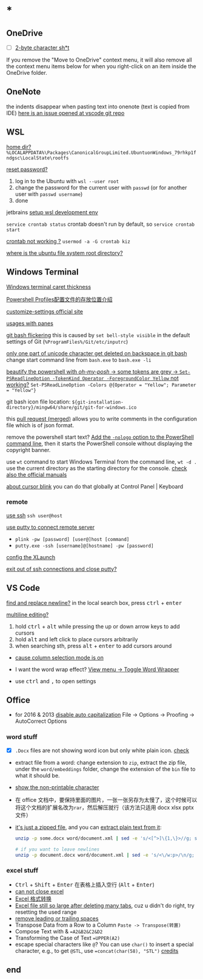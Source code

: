 # *

## OneDrive

- [ ] [2-byte character sh*t](https://onedrive.uservoice.com/forums/913516-onedrive-on-android/suggestions/37839025-can-t-display-unicode-text-such-as-chinese-or-japa)

If you remove the "Move to OneDrive" context menu, it will also remove all the context menu items below for when you right-click on an item inside the OneDrive folder.

## OneNote

the indents disappear when pasting text into onenote (text is copied from IDE) [here is an issue opened at vscode git repo](https://github.com/Microsoft/vscode/issues/35954)

## WSL

[home dir?](https://superuser.com/questions/1185033/what-is-the-home-directory-on-windows-subsystem-for-linux) `%LOCALAPPDATA%\Packages\CanonicalGroupLimited.UbuntuonWindows_79rhkp1fndgsc\LocalState\rootfs`

[reset password?](https://askubuntu.com/a/1171006/1097027)

1. log in to the Ubuntu with `wsl --user root`
2. change the password for the current user with `passwd` (or for another user with `passwd username`)
3. done

jetbrains [setup wsl development env](https://www.jetbrains.com/help/idea/how-to-use-wsl-development-environment-in-product.html#open-a-project-in-wsl)

`service crontab status` crontab doesn't run by default, so `service crontab start`

[crontab not working ?](https://stackoverflow.com/questions/41281112/crontab-not-working-with-bash-on-ubuntu-on-windows) `usermod -a -G crontab kiz`

[where is the ubuntu file system root directory?](https://askubuntu.com/questions/759880/where-is-the-ubuntu-file-system-root-directory-in-windows-subsystem-for-linux-an)

## Windows Terminal

[Windows terminal caret thickness](https://github.com/microsoft/terminal/issues/4335)

[Powershell Profiles配置文件的存放位置介绍](https://www.cnblogs.com/backpacker/p/4711823.html)

[customize-settings official site](https://docs.microsoft.com/en-us/windows/terminal/customize-settings/profile-appearance)

[usages with panes](https://docs.microsoft.com/en-us/windows/terminal/panes)

[git bash flickering](https://github.com/microsoft/terminal/issues/7308) this is caused by `set bell-style visible` in the default settings of Git (`%ProgramFiles%/Git/etc/inputrc`)

[only one part of unicode character get deleted on backspace in git bash](https://github.com/microsoft/terminal/issues/5057) change start command line from `bash.exe` to `bash.exe -li`

[beautify the powershell with _oh-my-posh_ -> some tokens are grey -> `Set-PSReadlineOption -TokenKind Operator -ForegroundColor Yellow` not working?](https://stackoverflow.com/questions/52309625/a-parameter-cannot-be-found-that-matches-parameter-name-tokenkind) `Set-PSReadLineOption -Colors @{Operator = "Yellow"; Parameter = "Yellow"}`

git bash icon file location: `${git-installation-directory}/mingw64/share/git/git-for-windows.ico`

this [pull request (merged)](https://github.com/microsoft/terminal/pull/1005) allows you to write comments in the configuration file which is of json format.

remove the powershell start text? [Add the `-nologo` option to the PowerShell command line](https://stackoverflow.com/a/63695674/11844003), then it starts the PowerShell console without displaying the copyright banner.

use `wt` command to start Windows Terminal from the command line, `wt -d .` use the current directory as the starting directory for the console. [check also the official manuals](https://docs.microsoft.com/en-us/windows/terminal/command-line-arguments?tabs=windows)

[about cursor blink](https://github.com/microsoft/terminal/issues/1379) you can do that globally at Control Panel | Keyboard

### remote

[use ssh](https://stackoverflow.com/questions/57363597/how-to-use-a-new-windows-terminal-app-for-ssh) `ssh user@host`

[use putty to connect remote server](https://stackoverflow.com/a/12118746/11844003)

- `plink -pw [password] [user@]host [command]`
- `putty.exe -ssh [username]@[hostname] -pw [password]`

[config the XLaunch](https://superuser.com/questions/1372854/do-i-launch-the-app-xlaunch-for-every-login-to-use-gui-in-ubuntu-wsl-in-windows/1372940)

[exit out of ssh connections and close putty?](https://unix.stackexchange.com/questions/41682/exit-out-of-all-ssh-connections-in-one-command-and-close-putty)

## VS Code

[find and replace newline?](https://stackoverflow.com/questions/30351529/find-and-replace-with-a-newline-in-visual-studio-code) in the local search box, press <kbd>ctrl</kbd> + <kbd>enter</kbd>

[multiline editing?](https://stackoverflow.com/questions/30037808/multiline-editing-in-visual-studio-code)

1. hold <kbd>ctrl</kbd> + <kbd>alt</kbd> while pressing the up or down arrow keys to add cursors
2. hold <kbd>alt</kbd> and left click to place cursors arbitrarily
3. when searching sth, press <kbd>alt</kbd> + <kbd>enter</kbd> to add cursors around

- [cause column selection mode is on](https://stackoverflow.com/questions/53651080/disable-multi-cursor-functionality)

- I want the word wrap effect? [View menu -> Toggle Word Wrapper](https://stackoverflow.com/questions/31025502/how-can-i-switch-word-wrap-on-and-off-in-visual-studio-code)

- use <kbd>ctrl</kbd> and <kbd>,</kbd> to open settings

## Office

- for 2016 & 2013 [disable auto capitalization](https://www.technipages.com/word-enable-disable-auto-capitalization) File -> Options -> Proofing -> AutoCorrect Options

### word stuff

- [x] `.Docx` files are not showing word icon but only white plain icon. [check](https://blog.csdn.net/brazy/article/details/81434302)
- extract file from a word: change extension to `zip`, extract the zip file, under the `word/embeddings` folder, change the extension of the `bin` file to what it should be.
- [show the non-printable character](http://addbalance.com/word/nonprinting.html)
- 在 office 文档中，要保持里面的图片，一张一张另存为太慢了，这个时候可以将这个文档的扩展名改为`rar`，然后解压就行（该方法只适用 docx xlsx pptx 文件）
- [it's just a zipped file](https://superuser.com/questions/278260/how-do-i-see-the-xml-of-my-docx-document), and you can [extract plain text from it](https://stackoverflow.com/a/25620447/11844003):

  ```bash
  unzip -p some.docx word/document.xml | sed -e 's/<[^>]\{1,\}>//g; s/[^[:print:]]\{1,\}//g'

  # if you want to leave newlines
  unzip -p document.docx word/document.xml | sed -e 's/<\/w:p>/\n/g; s/<[^>]\{1,\}>//g; s/[^[:print:]\n]\{1,\}//g'
  ```

### excel stuff

- <kbd>Ctrl</kbd> + <kbd>Shift</kbd> + <kbd>Enter</kbd> 在表格上插入空行 (<kbd>Alt</kbd> + <kbd>Enter</kbd>)
- [can not close excel](https://answers.microsoft.com/en-us/msoffice/forum/msoffice_excel-mso_win10-mso_2016/excel-will-not-close-workbook-when-clicking-x-if/326bc3fe-9170-43cf-9c94-8cbe62a1cb53)
- [Excel 格式转换](https://zhuanlan.zhihu.com/p/75404453)
- [Excel file still so large after deleting many tabs](https://answers.microsoft.com/en-us/msoffice/forum/msoffice_excel-mso_windows8-mso_2013_release/why-is-my-excel-file-still-so-large-after-i/4d2c0170-f92a-441b-b9c6-958adba02ea3), cuz u didn't do right, try resetting the used range
- [remove leading or trailing spaces](https://stackoverflow.com/questions/9578397/remove-leading-or-trailing-spaces-in-an-entire-column-of-data)
- Transpose Data from a Row to a Column `Paste -> Transpose(转置)`
- Compose Text with & `=A2&B2&C2&D2`
- Transforming the Case of Text `=UPPER(A2)`
- escape special characters like `@`? You can use `char()` to insert a special character, e.g., to get `@STL`, use `=concat(char(58), "STL")` [credits](https://superuser.com/a/1665293)

## end

